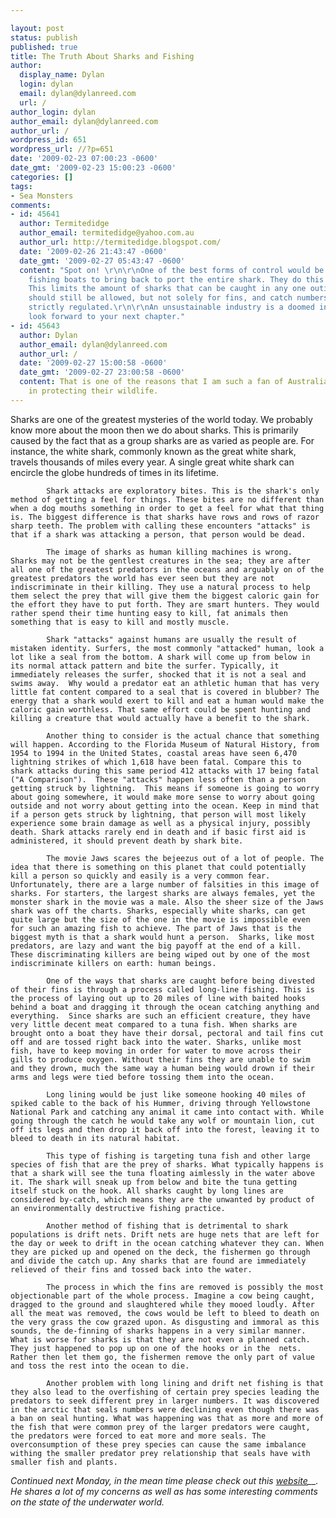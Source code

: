 ```yaml
---

layout: post
status: publish
published: true
title: The Truth About Sharks and Fishing
author:
  display_name: Dylan
  login: dylan
  email: dylan@dylanreed.com
  url: /
author_login: dylan
author_email: dylan@dylanreed.com
author_url: /
wordpress_id: 651
wordpress_url: //?p=651
date: '2009-02-23 07:00:23 -0600'
date_gmt: '2009-02-23 15:00:23 -0600'
categories: []
tags:
- Sea Monsters
comments:
- id: 45641
  author: Termitedidge
  author_email: termitedidge@yahoo.com.au
  author_url: http://termitedidge.blogspot.com/
  date: '2009-02-26 21:43:47 -0600'
  date_gmt: '2009-02-27 05:43:47 -0600'
  content: "Spot on! \r\n\r\nOne of the best forms of control would be to require
    fishing boats to bring back to port the entire shark. They do this in Australia.
    This limits the amount of sharks that can be caught in any one outing. Shark fishing
    should still be allowed, but not solely for fins, and catch numbers should be
    strictly regulated.\r\n\r\nAn unsustainable industry is a doomed industry.\r\n\r\nI
    look forward to your next chapter."
- id: 45643
  author: Dylan
  author_email: dylan@dylanreed.com
  author_url: /
  date: '2009-02-27 15:00:58 -0600'
  date_gmt: '2009-02-27 23:00:58 -0600'
  content: That is one of the reasons that I am such a fan of Australia. They believe
    in protecting their wildlife.
---
```


Sharks are one of the greatest mysteries of the world today. We probably know more about the moon then we do about sharks. This is primarily caused by the fact that as a group sharks are as varied as people are. For instance, the white shark, commonly known as the great white shark, travels thousands of miles every year. A single great white shark can encircle the globe hundreds of times in its lifetime.

            Shark attacks are exploratory bites. This is the shark's only method of getting a feel for things. These bites are no different than when a dog mouths something in order to get a feel for what that thing is. The biggest difference is that sharks have rows and rows of razor sharp teeth. The problem with calling these encounters "attacks" is that if a shark was attacking a person, that person would be dead. 

            The image of sharks as human killing machines is wrong.  Sharks may not be the gentlest creatures in the sea; they are after all one of the greatest predators in the oceans and arguably on of the greatest predators the world has ever seen but they are not indiscriminate in their killing. They use a natural process to help them select the prey that will give them the biggest caloric gain for the effort they have to put forth. They are smart hunters. They would rather spend their time hunting easy to kill, fat animals then something that is easy to kill and mostly muscle.

            Shark "attacks" against humans are usually the result of mistaken identity. Surfers, the most commonly "attacked" human, look a lot like a seal from the bottom. A shark will come up from below in its normal attack pattern and bite the surfer. Typically, it immediately releases the surfer, shocked that it is not a seal and swims away.  Why would a predator eat an athletic human that has very little fat content compared to a seal that is covered in blubber? The energy that a shark would exert to kill and eat a human would make the caloric gain worthless. That same effort could be spent hunting and killing a creature that would actually have a benefit to the shark.

            Another thing to consider is the actual chance that something will happen. According to the Florida Museum of Natural History, from 1954 to 1994 in the United States, coastal areas have seen 6,470 lightning strikes of which 1,618 have been fatal. Compare this to shark attacks during this same period 412 attacks with 17 being fatal ("A Comparison").  These "attacks" happen less often than a person getting struck by lightning.  This means if someone is going to worry about going somewhere, it would make more sense to worry about going outside and not worry about getting into the ocean. Keep in mind that if a person gets struck by lightning, that person will most likely experience some brain damage as well as a physical injury, possibly death. Shark attacks rarely end in death and if basic first aid is administered, it should prevent death by shark bite. 

            The movie Jaws scares the bejeezus out of a lot of people. The idea that there is something on this planet that could potentially kill a person so quickly and easily is a very common fear. Unfortunately, there are a large number of falsities in this image of sharks. For starters, the largest sharks are always females, yet the monster shark in the movie was a male. Also the sheer size of the Jaws shark was off the charts. Sharks, especially white sharks, can get quite large but the size of the one in the movie is impossible even for such an amazing fish to achieve. The part of Jaws that is the biggest myth is that a shark would hunt a person.  Sharks, like most predators, are lazy and want the big payoff at the end of a kill. These discriminating killers are being wiped out by one of the most indiscriminate killers on earth: human beings.

            One of the ways that sharks are caught before being divested of their fins is through a process called long-line fishing. This is the process of laying out up to 20 miles of line with baited hooks behind a boat and dragging it through the ocean catching anything and everything.  Since sharks are such an efficient creature, they have very little decent meat compared to a tuna fish. When sharks are brought onto a boat they have their dorsal, pectoral and tail fins cut off and are tossed right back into the water. Sharks, unlike most fish, have to keep moving in order for water to move across their gills to produce oxygen. Without their fins they are unable to swim and they drown, much the same way a human being would drown if their arms and legs were tied before tossing them into the ocean. 

            Long lining would be just like someone hooking 40 miles of spiked cable to the back of his Hummer, driving through Yellowstone National Park and catching any animal it came into contact with. While going through the catch he would take any wolf or mountain lion, cut off its legs and then drop it back off into the forest, leaving it to bleed to death in its natural habitat. 

            This type of fishing is targeting tuna fish and other large species of fish that are the prey of sharks. What typically happens is that a shark will see the tuna floating aimlessly in the water above it. The shark will sneak up from below and bite the tuna getting itself stuck on the hook. All sharks caught by long lines are considered by-catch, which means they are the unwanted by product of an environmentally destructive fishing practice. 

            Another method of fishing that is detrimental to shark populations is drift nets. Drift nets are huge nets that are left for the day or week to drift in the ocean catching whatever they can. When they are picked up and opened on the deck, the fishermen go through and divide the catch up. Any sharks that are found are immediately relieved of their fins and tossed back into the water. 

            The process in which the fins are removed is possibly the most objectionable part of the whole process. Imagine a cow being caught, dragged to the ground and slaughtered while they mooed loudly. After all the meat was removed, the cows would be left to bleed to death on the very grass the cow grazed upon. As disgusting and immoral as this sounds, the de-finning of sharks happens in a very similar manner. What is worse for sharks is that they are not even a planned catch. They just happened to pop up on one of the hooks or in the  nets. Rather then let them go, the fishermen remove the only part of value and toss the rest into the ocean to die. 

            Another problem with long lining and drift net fishing is that they also lead to the overfishing of certain prey species leading the predators to seek different prey in larger numbers. It was discovered in the arctic that seals numbers were declining even though there was a ban on seal hunting. What was happening was that as more and more of the fish that were common prey of the larger predators were caught, the predators were forced to eat more and more seals. The overconsumption of these prey species can cause the same imbalance withing the smaller predator prey relationship that seals have with smaller fish and plants. 

_Continued next Monday, in the mean time please check out this [website][1]__. He shares a lot of my concerns as well as has some interesting comments on the state of the underwater world._

   [1]: http://termitedidge.blogspot.com/

